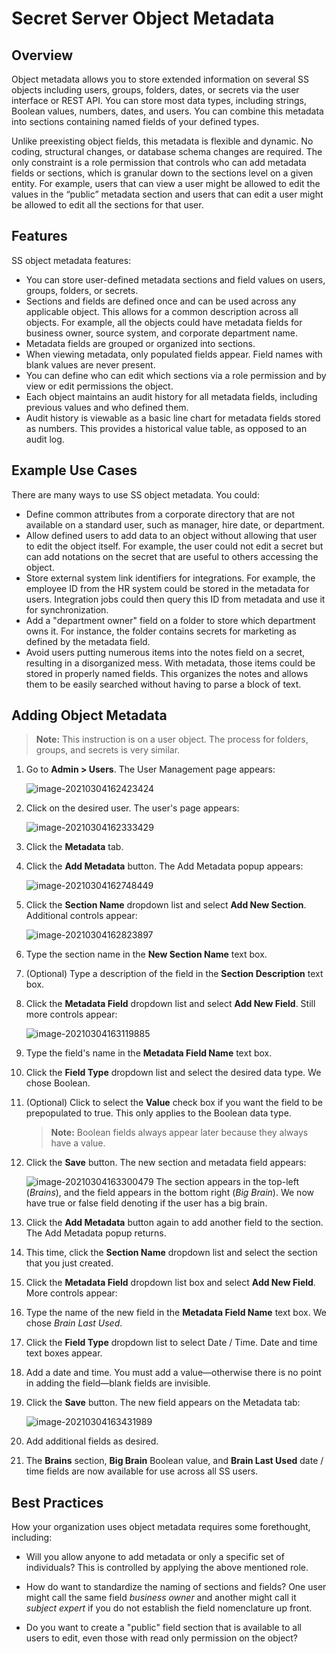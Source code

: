 [title]: # (Object Metadata)
[tags]: # (Administration,metadata)
[priority]: # (1000)

# Secret Server Object Metadata

## Overview

Object metadata allows you to store extended information on several SS objects including users, groups, folders, dates, or secrets via the user interface or REST API. You can store most data types, including strings, Boolean values, numbers, dates, and users. You can combine this metadata into sections containing named fields of your defined types.

Unlike preexisting object fields, this metadata is flexible and dynamic. No coding, structural changes, or database schema changes are required. The only constraint is a role permission that controls who can add metadata fields or sections, which is granular down to the sections level on a given entity. For example, users that can view a user might be allowed to edit the values in the “public” metadata section and users that can edit a user might be allowed to edit all the sections for that user.

## Features

SS object metadata features:

- You can store user-defined metadata sections and field values on users, groups, folders, or secrets.
- Sections and fields are defined once and can be used across any applicable object. This allows for a common description across all objects. For example, all the objects could  have metadata fields for business owner, source system, and corporate     department name.
- Metadata fields are grouped or organized into sections.
- When viewing metadata, only populated fields appear. Field names with blank values are never present.
- You can define who can edit which sections via a role permission and by view or edit permissions the object.
- Each object maintains an audit history for all metadata fields, including previous values and who defined them.
- Audit history is viewable as a basic line chart for metadata fields stored as numbers. This provides a historical value table, as opposed to an audit log.

## Example Use Cases 

There are many ways to use SS object metadata. You could:

- Define common attributes from a corporate directory that are not available on a standard user, such as manager, hire date, or department.
- Allow defined users to add data to an object without allowing that user to edit the object itself. For example, the user could not edit a secret but can add notations on the secret that are useful to others accessing the object.
- Store external system link identifiers for integrations. For example, the employee ID from the HR system could be stored in the metadata for users. Integration jobs could then query this ID from metadata and use it for synchronization.
- Add a "department owner" field on a folder to store which department owns it. For instance, the folder contains secrets for marketing as defined by the metadata field.
- Avoid users putting numerous items into the notes field on a secret, resulting in a disorganized mess. With metadata, those items could be stored in properly named fields. This organizes the notes and allows them to be easily searched without having to parse a block of text.

## Adding Object Metadata

> **Note:** This instruction is on a user object. The process for folders, groups, and secrets is very similar.

1. Go to **Admin \> Users**. The User Management page appears:

   ![image-20210304162423424](images/image-20210304162423424.png)

1. Click on the desired user. The user's page appears:

   ![image-20210304162333429](images/image-20210304162333429.png)

1. Click the **Metadata** tab.

1. Click the **Add Metadata** button. The Add Metadata popup appears:

   ![image-20210304162748449](images/image-20210304162748449.png)

1. Click the **Section Name** dropdown list and select **Add New Section**. Additional controls appear:

   ![image-20210304162823897](images/image-20210304162823897.png)

1. Type the section name in the **New Section Name** text box.

1. (Optional) Type a description of the field in the **Section Description** text box.

1. Click the **Metadata Field** dropdown list and select **Add New Field**. Still more controls appear:

   ![image-20210304163119885](images/image-20210304163119885.png)

1. Type the field's name in the **Metadata Field Name** text box.

1. Click the **Field Type** dropdown list and select the desired data type. We chose Boolean.

1. (Optional) Click to select the **Value** check box if you want the field to be prepopulated to true. This only applies to the Boolean data type.

   > **Note:** Boolean fields always appear later because they always have a value.

1. Click the **Save** button. The new section and metadata field appears:

   ![image-20210304163300479](images/image-20210304163300479.png)
   The section appears in the top-left (*Brains*), and the field appears in the bottom right (*Big Brain*). We now have true or false field denoting if the user has a big brain.

1. Click the **Add Metadata** button again to add another field to the section. The Add Metadata popup returns.

1. This time, click the **Section Name** dropdown list and select the section that you just created.

1. Click the **Metadata Field** dropdown list box and select **Add New Field**. More controls appear:

1. Type the name of the new field in the **Metadata Field Name** text box. We chose *Brain Last Used*.

1. Click the **Field Type** dropdown list to select Date / Time. Date and time text boxes appear.

1. Add a date and time. You must add a value—otherwise there is no point in adding the field—blank fields are invisible.

1. Click the **Save** button. The new field appears on the Metadata tab:

   ![image-20210304163431989](images/image-20210304163431989.png)

1. Add additional fields as desired. 

1. The **Brains** section, **Big Brain** Boolean value, and **Brain Last Used** date / time fields are now available for use across all SS users. 

## Best Practices

How your organization uses object metadata requires some forethought, including:

- Will you allow anyone to add metadata or only a specific set of individuals? This is controlled by applying the above mentioned role.

- How do want to standardize the naming of sections and fields? One user might call the same field *business owner* and another might call it *subject expert* if you do not establish the field nomenclature up front.
- Do you want to create a "public" field section that is available to all users to edit, even those with read only permission on the object?